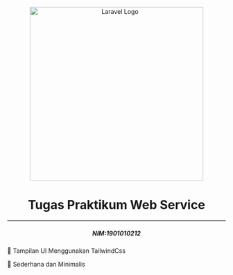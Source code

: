 <p align="center"><a href="https://laravel.com" target="_blank"><img src="https://raw.githubusercontent.com/laravel/art/master/logo-lockup/5%20SVG/2%20CMYK/1%20Full%20Color/laravel-logolockup-cmyk-red.svg" width="400" alt="Laravel Logo"></a></p>
<h1 align="center">Tugas Praktikum Web Service</h1>
<hr/>
<h5 align="center">NIM:1901010212</h5>

<p>🌱 Tampilan UI Menggunakan TailwindCss</p>
<p>🌱 Sederhana dan Minimalis</p> 


